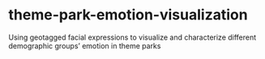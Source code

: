 # theme-park-emotion-visualization
Using geotagged facial expressions to visualize and characterize different demographic groups’ emotion in theme parks

